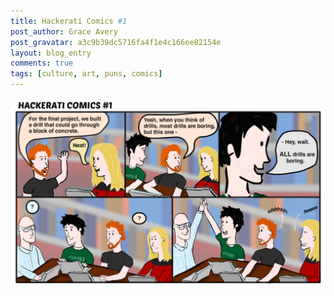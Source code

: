 ```yaml
---
title: Hackerati Comics #1
post_author: Grace Avery
post_gravatar: a3c9b39dc5716fa4f1e4c166ee82154e
layout: blog_entry
comments: true
tags: [culture, art, puns, comics]
---
```


![Alt text](/blog/assets/img/hackeratiComics1.png "...because drills bore through things.")
